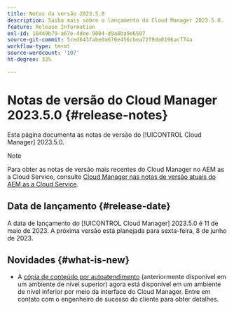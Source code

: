 ```yaml
---
title: Notas da versão 2023.5.0
description: Saiba mais sobre o lançamento do Cloud Manager 2023.5.0.
feature: Release Information
exl-id: 18449b79-a67e-4dee-9004-d9a8ba9e6507
source-git-commit: 5ced643fabe0a670e456cbea72f9da8196ac774a
workflow-type: tm+mt
source-wordcount: '107'
ht-degree: 32%

---
```


# Notas de versão do Cloud Manager 2023.5.0 {#release-notes}

Esta página documenta as notas de versão do [!UICONTROL Cloud Manager] 2023.5.0.

>[!NOTE]
>
>Para obter as notas de versão mais recentes do Cloud Manager no AEM as a Cloud Service, consulte [Cloud Manager nas notas de versão atuais do AEM as a Cloud Service](https://experienceleague.adobe.com/en/docs/experience-manager-cloud-service/content/release-notes/cloud-manager/current).

## Data de lançamento {#release-date}

A data de lançamento do [!UICONTROL Cloud Manager] 2023.5.0 é 11 de maio de 2023. A próxima versão está planejada para sexta-feira, 8 de junho de 2023.

## Novidades {#what-is-new}

* A [cópia de conteúdo por autoatendimento](/help/using/content-copy.md) (anteriormente disponível em um ambiente de nível superior) agora está disponível em um ambiente de nível inferior por meio da interface do Cloud Manager. Entre em contato com o engenheiro de sucesso do cliente para obter detalhes.
